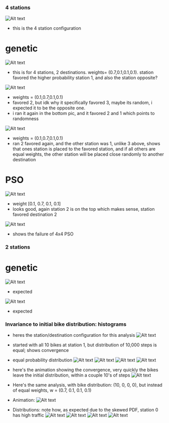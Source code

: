 ### 4 stations

![Alt text](/devimages/4_2__0.7_0.1_.png "4 station configuration")
- this is the 4 station configuration

# genetic
![Alt text](/devimages/genetic_algorithm_4_2_1weight.png "G4 destinations, 2 stations, Station 1 favored")

- this is for 4 stations, 2 destinations. weights= (0.7,0.1,0.1,0.1). station favored the higher probability station 1, and also the station opposite?

![Alt text](/devimages/genetic_algorithm_4_2_2weight.png "G4 destinations, 2 stations, Station 2 favored")
- weights = (0.1,0.7,0.1,0.1)
- favored 2, but idk why it specifically favored 3, maybe its random, i expected it to be the opposite one.
- i ran it again in the bottom pic, and it favored 2 and 1 which points to randomness

![Alt text](/devimages/genetic_algorithm_4_2_2weightp2.png "G4 destinations, 2 stations")
- weights = (0.1,0.7,0.1,0.1)
- ran 2 favored again, and the other station was 1, unlike 3 above, shows that ones station is placed to the favored station, and if all others are equal weights, the other station will be placed close randomly to another destination

# PSO
![Alt text](/devimages/PSO_4_2_2weight.png "PSO 4 destinations, 2 stations")
- weight [0.1, 0.7, 0.1, 0.1]
- looks good, again station 2 is on the top which makes sense, station favored destination 2

![Alt text](/devimages/PSO_4_4_2weight.png "PSO 4 destinations, 4 stations")
- shows the failure of 4x4 PSO 


### 2 stations
# genetic
![Alt text](/devimages/genetic_alg_2_2.png "G2 destinations, 2 stations")
- expected

![Alt text](/devimages/PSO_2_2_2weight.png "PSO 2 destinations, 2 stations")
- expected


### Invariance to initial bike distribution: histograms
- heres the station/destination configuration for this analysis
![Alt text](/devimages/networkexample.png)

- started with all 10 bikes at station 1, but distribution of 10,000 steps is equal; shows convergence
- equal probability distribution
![Alt text](/devimages/hst0.png)
![Alt text](/devimages/hst1.png)
![Alt text](/devimages/hst2.png)
![Alt text](/devimages/hst3.png)

- here's the animation showing the convergence, very quickly the bikes leave the initial distribution, within a couple 10's of steps
![Alt text](/devimages/bike_distribution.gif)


- Here's the same analysis, with bike distribution: (10, 0, 0, 0), but instead of equal weights, w = (0.7, 0.1, 0.1, 0.1)
- Animation: 
![Alt text](/devimages/skewbike.gif)
- Distributions: note how, as expected due to the skewed PDF, station 0 has high traffic
![Alt text](/devimages/skewst0.png)
![Alt text](/devimages/skewst1.png)
![Alt text](/devimages/skewst2.png)
![Alt text](/devimages/skewst3.png)